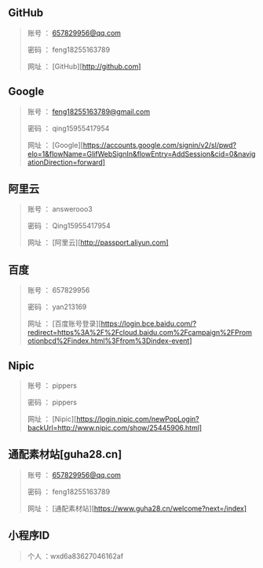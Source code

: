 ## GitHub

> 账号 ： 657829956@qq.com
>
> 密码 ： feng18255163789
>
> 网址 ： [GitHub][http://github.com]



## Google

> 账号 ： feng18255163789@gmail.com
>
> 密码 ： qing15955417954
>
> 网址 ： [Google][https://accounts.google.com/signin/v2/sl/pwd?elo=1&flowName=GlifWebSignIn&flowEntry=AddSession&cid=0&navigationDirection=forward]



## 阿里云

> 账号 ： answerooo3
>
> 密码 ： Qing15955417954
>
> 网址 ： [阿里云][http://passport.aliyun.com]



## 百度

> 账号 ： 657829956
>
> 密码 ： yan213169
>
> 网址 ： [百度账号登录][https://login.bce.baidu.com/?redirect=https%3A%2F%2Fcloud.baidu.com%2Fcampaign%2FPromotionbcd%2Findex.html%3Ffrom%3Dindex-event]



## Nipic

> 账号 ： pippers
>
> 密码 ： pippers
>
> 网址 ： [Nipic][https://login.nipic.com/newPopLogin?backUrl=http://www.nipic.com/show/25445906.html]



## 通配素材站[guha28.cn]

> 账号 ： 657829956@qq.com
>
> 密码 ： feng18255163789
>
> 网址 ： [通配素材站][https://www.guha28.cn/welcome?next=/index]



## 小程序ID

> 个人 ：wxd6a83627046162af

